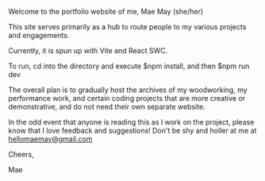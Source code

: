 Welcome to the portfolio website of me, Mae May (she/her)

This site serves primarily as a hub to route people to my various projects and engagements.

Currently, it is spun up with Vite and React SWC.

To run, cd into the directory and execute $npm install, and then $npm run dev

The overall plan is to gradually host the archives of my woodworking, my performance work, and certain coding projects that are more creative or demonstrative, and do not need their own separate website.

In the odd event that anyone is reading this as I work on the project, please know that I love feedback and suggestions! Don't be shy and holler at me at hellomaemay@gmail.com

Cheers,

Mae
